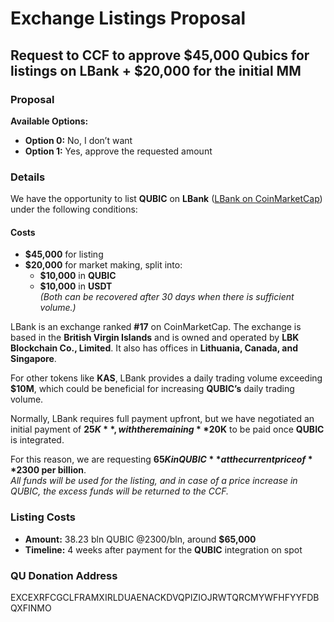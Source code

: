 # Exchange Listings Proposal

## Request to CCF to approve $45,000 Qubics for listings on LBank + $20,000 for the initial MM

### Proposal

**Available Options:**  
- **Option 0:** No, I don’t want  
- **Option 1:** Yes, approve the requested amount  

### Details

We have the opportunity to list **QUBIC** on **LBank** ([LBank on CoinMarketCap](https://coinmarketcap.com/exchanges/lbank/)) under the following conditions:

#### **Costs**
- **$45,000** for listing  
- **$20,000** for market making, split into:  
  - **$10,000** in **QUBIC**  
  - **$10,000** in **USDT**  
  *(Both can be recovered after 30 days when there is sufficient volume.)*

LBank is an exchange ranked **#17** on CoinMarketCap. The exchange is based in the **British Virgin Islands** and is owned and operated by **LBK Blockchain Co., Limited**. It also has offices in **Lithuania, Canada, and Singapore**.

For other tokens like **KAS**, LBank provides a daily trading volume exceeding **$10M**, which could be beneficial for increasing **QUBIC’s** daily trading volume.

Normally, LBank requires full payment upfront, but we have negotiated an initial payment of **$25K**, with the remaining **$20K** to be paid once **QUBIC** is integrated.

For this reason, we are requesting **$65K in QUBIC** at the current price of **$2300 per billion**.  
_All funds will be used for the listing, and in case of a price increase in QUBIC, the excess funds will be returned to the CCF._

### **Listing Costs**
- **Amount:** 38.23 bln QUBIC @2300/bln, around **$65,000**
- **Timeline:** 4 weeks after payment for the **QUBIC** integration on spot

### **QU Donation Address**

EXCEXRFCGCLFRAMXIRLDUAENACKDVQPIZIOJRWTQRCMYWFHFYYFDBQXFINMO


